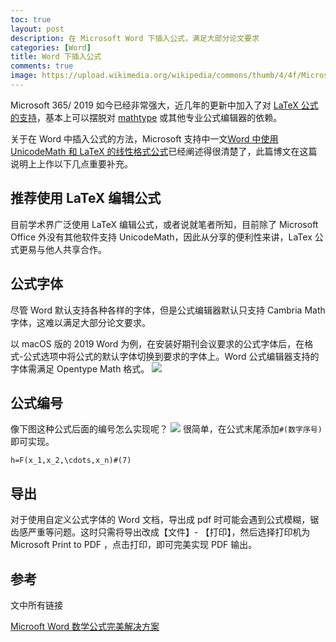 ```yaml
---
toc: true
layout: post
description: 在 Microsoft Word 下插入公式，满足大部分论文要求
categories: [Word]
title: Word 下插入公式
comments: true
image: https://upload.wikimedia.org/wikipedia/commons/thumb/4/4f/Microsoft_Office_2013-2019_logo_and_wordmark.svg/200px-Microsoft_Office_2013-2019_logo_and_wordmark.svg.png
---
```


Microsoft 365/ 2019 如今已经非常强大，近几年的更新中加入了对 [LaTeX 公式的支持](https://support.microsoft.com/zh-cn/office/编写方程式或公式-1d01cabc-ceb1-458d-bc70-7f9737722702)，基本上可以摆脱对 [mathtype](https://www.dessci.com/en/products/mathtype/) 或其他专业公式编辑器的依赖。

关于在 Word 中插入公式的方法，Microsoft 支持中一文[Word 中使用 UnicodeMath 和 LaTeX 的线性格式公式](https://support.microsoft.com/zh-cn/office/word-中使用-unicodemath-和-latex-的线性格式公式-2e00618d-b1fd-49d8-8cb4-8d17f25754f8)已经阐述得很清楚了，此篇博文在这篇说明上上作以下几点重要补充。

## 推荐使用 LaTeX 编辑公式
目前学术界广泛使用 LaTeX 编辑公式，或者说就笔者所知，目前除了 Microsoft Office 外没有其他软件支持 UnicodeMath，因此从分享的便利性来讲，LaTex 公式更易与他人共享合作。

## 公式字体
尽管 Word 默认支持各种各样的字体，但是公式编辑器默认只支持 Cambria Math 字体，这难以满足大部分论文要求。

以 macOS 版的 2019 Word 为例，在安装好期刊会议要求的公式字体后，在格式-公式选项中将公式的默认字体切换到要求的字体上。Word 公式编辑器支持的字体需满足 Opentype Math 格式。
![](/blog/images/Word-formula-option.png)

## 公式编号
像下图这种公式后面的编号怎么实现呢？
![](/blog/images/Word-formula-index.png)
很简单，在公式末尾添加`#(数字序号)`即可实现。
```
h=F(x_1,x_2,\cdots,x_n)#(7)
```

## 导出
对于使用自定义公式字体的 Word 文档，导出成 pdf 时可能会遇到公式模糊，锯齿感严重等问题。这时只需将导出改成【文件】- 【打印】，然后选择打印机为 Microsoft Print to PDF ，点击打印，即可完美实现 PDF 输出。

## 参考
文中所有链接

[Microoft Word 数学公式完美解决方案](https://github.com/LittleNewton/Replace_MathType)